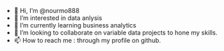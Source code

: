 - 👋 Hi, I’m @nourmo888
- 👀 I’m interested in data anlysis
- 🌱 I’m currently learning business analytics
- 💞️ I’m looking to collaborate on variable data projects to hone my skills.
- 📫 How to reach me : through my profile on github.

<!---
nourmo888/nourmo888 is a ✨ special ✨ repository because its `README.md` (this file) appears on your GitHub profile.
You can click the Preview link to take a look at your changes.
--->
